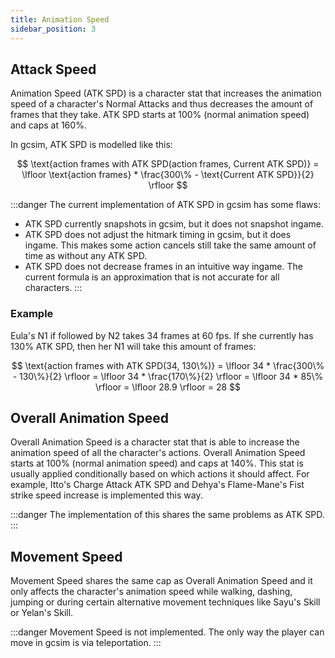 ```yaml
---
title: Animation Speed
sidebar_position: 3
---
```


## Attack Speed

Animation Speed (ATK SPD) is a character stat that increases the animation speed of a character's Normal Attacks and thus decreases the amount of frames that they take. 
ATK SPD starts at 100% (normal animation speed) and caps at 160%.

In gcsim, ATK SPD is modelled like this:

$$
\text{action frames with ATK SPD(action frames, Current ATK SPD)} = \lfloor \text{action frames} * \frac{300\% - \text{Current ATK SPD}}{2} \rfloor
$$


:::danger
The current implementation of ATK SPD in gcsim has some flaws:
- ATK SPD currently snapshots in gcsim, but it does not snapshot ingame.
- ATK SPD does not adjust the hitmark timing in gcsim, but it does ingame. 
This makes some action cancels still take the same amount of time as without any ATK SPD.
- ATK SPD does not decrease frames in an intuitive way ingame. 
The current formula is an approximation that is not accurate for all characters.
:::

### Example

Eula's N1 if followed by N2 takes 34 frames at 60 fps.
If she currently has 130% ATK SPD, then her N1 will take this amount of frames:

$$
\text{action frames with ATK SPD(34, 130\%)} = \lfloor 34 * \frac{300\% - 130\%}{2} \rfloor = \lfloor 34 * \frac{170\%}{2} \rfloor = \lfloor 34 * 85\% \rfloor = \lfloor 28.9 \rfloor = 28
$$

## Overall Animation Speed

Overall Animation Speed is a character stat that is able to increase the animation speed of all the character's actions. 
Overall Animation Speed starts at 100% (normal animation speed) and caps at 140%.
This stat is usually applied conditionally based on which actions it should affect. 
For example, Itto's Charge Attack ATK SPD and Dehya's Flame-Mane's Fist strike speed increase is implemented this way.

:::danger
The implementation of this shares the same problems as ATK SPD.
:::

## Movement Speed

Movement Speed shares the same cap as Overall Animation Speed and it only affects the character's animation speed while walking, dashing, jumping or during certain alternative movement techniques like Sayu's Skill or Yelan's Skill.

:::danger
Movement Speed is not implemented. The only way the player can move in gcsim is via teleportation.
:::
